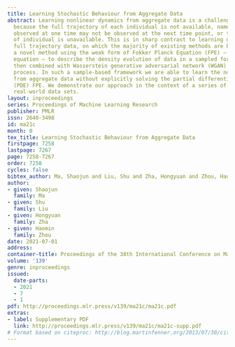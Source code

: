 ```yaml
---
title: Learning Stochastic Behaviour from Aggregate Data
abstract: Learning nonlinear dynamics from aggregate data is a challenging problem
  because the full trajectory of each individual is not available, namely, the individual
  observed at one time may not be observed at the next time point, or the identity
  of individual is unavailable. This is in sharp contrast to learning dynamics with
  full trajectory data, on which the majority of existing methods are based. We propose
  a novel method using the weak form of Fokker Planck Equation (FPE) — a partial differential
  equation — to describe the density evolution of data in a sampled form, which is
  then combined with Wasserstein generative adversarial network (WGAN) in the training
  process. In such a sample-based framework we are able to learn the nonlinear dynamics
  from aggregate data without explicitly solving the partial differential equation
  (PDE) FPE. We demonstrate our approach in the context of a series of synthetic and
  real-world data sets.
layout: inproceedings
series: Proceedings of Machine Learning Research
publisher: PMLR
issn: 2640-3498
id: ma21c
month: 0
tex_title: Learning Stochastic Behaviour from Aggregate Data
firstpage: 7258
lastpage: 7267
page: 7258-7267
order: 7258
cycles: false
bibtex_author: Ma, Shaojun and Liu, Shu and Zha, Hongyuan and Zhou, Haomin
author:
- given: Shaojun
  family: Ma
- given: Shu
  family: Liu
- given: Hongyuan
  family: Zha
- given: Haomin
  family: Zhou
date: 2021-07-01
address:
container-title: Proceedings of the 38th International Conference on Machine Learning
volume: '139'
genre: inproceedings
issued:
  date-parts:
  - 2021
  - 7
  - 1
pdf: http://proceedings.mlr.press/v139/ma21c/ma21c.pdf
extras:
- label: Supplementary PDF
  link: http://proceedings.mlr.press/v139/ma21c/ma21c-supp.pdf
# Format based on citeproc: http://blog.martinfenner.org/2013/07/30/citeproc-yaml-for-bibliographies/
---
```

